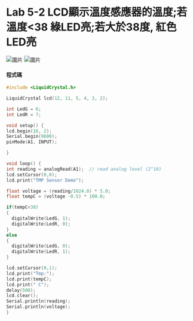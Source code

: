 <h1>Lab 5-2 LCD顯示溫度感應器的溫度;若溫度<38 綠LED亮;若大於38度, 紅色LED亮</h1>

  ![圖片](https://user-images.githubusercontent.com/16370565/138578134-bfe65986-ab8a-4fc9-a04f-3c6b1aa3c77f.png)
![圖片](https://user-images.githubusercontent.com/16370565/138578147-5edab9ce-4685-451d-9ff7-18347b640ee7.png)

  
  <h4>程式碼</H4>
  
  ````C
#include <LiquidCrystal.h>

LiquidCrystal lcd(12, 11, 5, 4, 3, 2);

int LedG = 6;
int LedR = 7;

void setup() {
  lcd.begin(16, 2);
  Serial.begin(9600);	
  pinMode(A1, INPUT);

}

void loop() {
  int reading = analogRead(A1);  // read analog level (2^10)
  lcd.setCursor(0,0);  
  lcd.print("TMP Sensor Demo");
  
  float voltage = (reading/1024.0) * 5.0;
  float tempC = (voltage -0.5) * 100.0;

  if(tempC<38)
  {
    digitalWrite(LedG, 1);
    digitalWrite(LedR, 0);
  }
  else
  {
    digitalWrite(LedG, 0);
    digitalWrite(LedR, 1);    
  }
  
  lcd.setCursor(0,1);
  lcd.print("Tmp:");
  lcd.print(tempC);
  lcd.print(" C");
  delay(500);
  lcd.clear();
  Serial.println(reading);
  Serial.println(voltage);  
}
  ````
